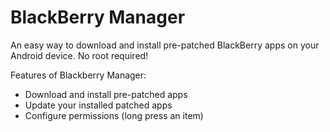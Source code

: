 # BlackBerry Manager
An easy way to download and install pre-patched BlackBerry apps on your Android device. No root required!

Features of Blackberry Manager:
* Download and install pre-patched apps
* Update your installed patched apps
* Configure permissions (long press an item)
 
